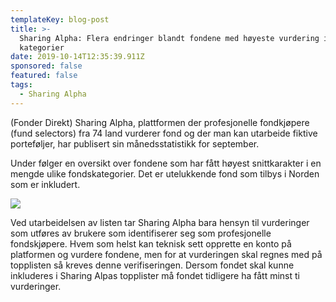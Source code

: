 ```yaml
---
templateKey: blog-post
title: >-
  Sharing Alpha: Flera endringer blandt fondene med høyeste vurdering i 43
  kategorier 
date: 2019-10-14T12:35:39.911Z
sponsored: false
featured: false
tags:
  - Sharing Alpha
---
```

(Fonder Direkt) Sharing Alpha, plattformen der profesjonelle fondkjøpere (fund selectors) fra 74 land vurderer fond og der man kan utarbeide fiktive porteføljer, har publisert sin månedsstatistikk for september. 

Under følger en oversikt over fondene som har fått høyest snittkarakter i en mengde ulike fondskategorier. Det er utelukkende fond som tilbys i Norden som er inkludert. 

![](/img/sharing-alphaa.png)

Ved utarbeidelsen av listen tar Sharing Alpha bara hensyn til vurderinger som  utføres av brukere som identifiserer seg som profesjonelle fondskjøpere.  Hvem som helst kan teknisk sett opprette en konto på platformen og vurdere fondene, men for at vurderingen skal regnes med på topplisten så kreves denne verifiseringen. Dersom fondet skal kunne inkluderes i Sharing Alpas topplister må fondet tidligere ha fått minst ti vurderinger.
